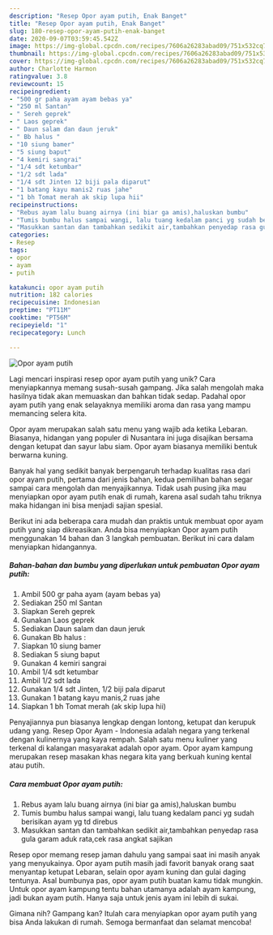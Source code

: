 ```yaml
---
description: "Resep Opor ayam putih, Enak Banget"
title: "Resep Opor ayam putih, Enak Banget"
slug: 180-resep-opor-ayam-putih-enak-banget
date: 2020-09-07T03:59:45.542Z
image: https://img-global.cpcdn.com/recipes/7606a26283abad09/751x532cq70/opor-ayam-putih-foto-resep-utama.jpg
thumbnail: https://img-global.cpcdn.com/recipes/7606a26283abad09/751x532cq70/opor-ayam-putih-foto-resep-utama.jpg
cover: https://img-global.cpcdn.com/recipes/7606a26283abad09/751x532cq70/opor-ayam-putih-foto-resep-utama.jpg
author: Charlotte Harmon
ratingvalue: 3.8
reviewcount: 15
recipeingredient:
- "500 gr paha ayam ayam bebas ya"
- "250 ml Santan"
- " Sereh geprek"
- " Laos geprek"
- " Daun salam dan daun jeruk"
- " Bb halus "
- "10 siung bamer"
- "5 siung baput"
- "4 kemiri sangrai"
- "1/4 sdt ketumbar"
- "1/2 sdt lada"
- "1/4 sdt Jinten 12 biji pala diparut"
- "1 batang kayu manis2 ruas jahe"
- "1 bh Tomat merah ak skip lupa hii"
recipeinstructions:
- "Rebus ayam lalu buang airnya (ini biar ga amis),haluskan bumbu"
- "Tumis bumbu halus sampai wangi, lalu tuang kedalam panci yg sudah berisikan ayam yg td direbus"
- "Masukkan santan dan tambahkan sedikit air,tambahkan penyedap rasa gula garam aduk rata,cek rasa angkat sajikan"
categories:
- Resep
tags:
- opor
- ayam
- putih

katakunci: opor ayam putih 
nutrition: 182 calories
recipecuisine: Indonesian
preptime: "PT11M"
cooktime: "PT56M"
recipeyield: "1"
recipecategory: Lunch

---
```



![Opor ayam putih](https://img-global.cpcdn.com/recipes/7606a26283abad09/751x532cq70/opor-ayam-putih-foto-resep-utama.jpg)

Lagi mencari inspirasi resep opor ayam putih yang unik? Cara menyiapkannya memang susah-susah gampang. Jika salah mengolah maka hasilnya tidak akan memuaskan dan bahkan tidak sedap. Padahal opor ayam putih yang enak selayaknya memiliki aroma dan rasa yang mampu memancing selera kita.

Opor ayam merupakan salah satu menu yang wajib ada ketika Lebaran. Biasanya, hidangan yang populer di Nusantara ini juga disajikan bersama dengan ketupat dan sayur labu siam. Opor ayam biasanya memiliki bentuk berwarna kuning.

Banyak hal yang sedikit banyak berpengaruh terhadap kualitas rasa dari opor ayam putih, pertama dari jenis bahan, kedua pemilihan bahan segar sampai cara mengolah dan menyajikannya. Tidak usah pusing jika mau menyiapkan opor ayam putih enak di rumah, karena asal sudah tahu triknya maka hidangan ini bisa menjadi sajian spesial.


Berikut ini ada beberapa cara mudah dan praktis untuk membuat opor ayam putih yang siap dikreasikan. Anda bisa menyiapkan Opor ayam putih menggunakan 14 bahan dan 3 langkah pembuatan. Berikut ini cara dalam menyiapkan hidangannya.

<!--inarticleads1-->

##### Bahan-bahan dan bumbu yang diperlukan untuk pembuatan Opor ayam putih:

1. Ambil 500 gr paha ayam (ayam bebas ya)
1. Sediakan 250 ml Santan
1. Siapkan  Sereh geprek
1. Gunakan  Laos geprek
1. Sediakan  Daun salam dan daun jeruk
1. Gunakan  Bb halus :
1. Siapkan 10 siung bamer
1. Sediakan 5 siung baput
1. Gunakan 4 kemiri sangrai
1. Ambil 1/4 sdt ketumbar
1. Ambil 1/2 sdt lada
1. Gunakan 1/4 sdt Jinten, 1/2 biji pala diparut
1. Gunakan 1 batang kayu manis,2 ruas jahe
1. Siapkan 1 bh Tomat merah (ak skip lupa hii)


Penyajiannya pun biasanya lengkap dengan lontong, ketupat dan kerupuk udang yang. Resep Opor Ayam - Indonesia adalah negara yang terkenal dengan kulinernya yang kaya rempah. Salah satu menu kuliner yang terkenal di kalangan masyarakat adalah opor ayam. Opor ayam kampung merupakan resep masakan khas negara kita yang berkuah kuning kental atau putih. 

<!--inarticleads2-->

##### Cara membuat Opor ayam putih:

1. Rebus ayam lalu buang airnya (ini biar ga amis),haluskan bumbu
1. Tumis bumbu halus sampai wangi, lalu tuang kedalam panci yg sudah berisikan ayam yg td direbus
1. Masukkan santan dan tambahkan sedikit air,tambahkan penyedap rasa gula garam aduk rata,cek rasa angkat sajikan


Resep opor memang resep jaman dahulu yang sampai saat ini masih anyak yang menyukainya. Opor ayam putih masih jadi favorit banyak orang saat menyantap ketupat Lebaran, selain opor ayam kuning dan gulai daging tentunya. Asal bumbunya pas, opor ayam putih buatan kamu tidak mungkin. Untuk opor ayam kampung tentu bahan utamanya adalah ayam kampung, jadi bukan ayam putih. Hanya saja untuk jenis ayam ini lebih di sukai. 

Gimana nih? Gampang kan? Itulah cara menyiapkan opor ayam putih yang bisa Anda lakukan di rumah. Semoga bermanfaat dan selamat mencoba!
